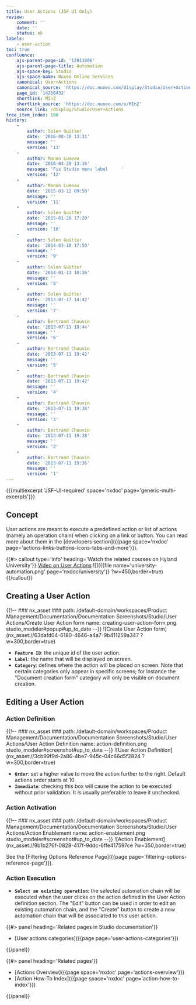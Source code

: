 ```yaml
---
title: User Actions (JSF UI Only)
review:
    comment: ''
    date: ''
    status: ok
labels:
    - user-action
toc: true
confluence:
    ajs-parent-page-id: '12911806'
    ajs-parent-page-title: Automation
    ajs-space-key: Studio
    ajs-space-name: Nuxeo Online Services
    canonical: User+Actions
    canonical_source: 'https://doc.nuxeo.com/display/Studio/User+Actions'
    page_id: '14256432'
    shortlink: MInZ
    shortlink_source: 'https://doc.nuxeo.com/x/MInZ'
    source_link: /display/Studio/User+Actions
tree_item_index: 100
history:
    -
        author: Solen Guitter
        date: '2016-08-30 13:31'
        message: ''
        version: '13'
    -
        author: Manon Lumeau
        date: '2016-04-28 13:16'
        message: 'Fix Studio menu label     '
        version: '12'
    -
        author: Manon Lumeau
        date: '2015-03-12 09:50'
        message: ''
        version: '11'
    -
        author: Solen Guitter
        date: '2015-01-26 17:20'
        message: ''
        version: '10'
    -
        author: Solen Guitter
        date: '2014-03-10 17:50'
        message: ''
        version: '9'
    -
        author: Solen Guitter
        date: '2014-01-13 10:36'
        message: ''
        version: '8'
    -
        author: Solen Guitter
        date: '2013-07-17 14:42'
        message: ''
        version: '7'
    -
        author: Bertrand Chauvin
        date: '2013-07-11 19:44'
        message: ''
        version: '6'
    -
        author: Bertrand Chauvin
        date: '2013-07-11 19:42'
        message: ''
        version: '5'
    -
        author: Bertrand Chauvin
        date: '2013-07-11 19:42'
        message: ''
        version: '4'
    -
        author: Bertrand Chauvin
        date: '2013-07-11 19:38'
        message: ''
        version: '3'
    -
        author: Bertrand Chauvin
        date: '2013-07-11 19:38'
        message: ''
        version: '2'
    -
        author: Bertrand Chauvin
        date: '2013-07-11 19:36'
        message: ''
        version: '1'
---
```


{{{multiexcerpt 'JSF-UI-required' space='nxdoc' page='generic-multi-excerpts'}}}

## Concept

User actions are meant to execute a predefined action or list of actions (namely an operation chain) when clicking on a link or button. You can read more about them in the [developers section]({{page space='nxdoc' page='actions-links-buttons-icons-tabs-and-more'}}).

{{#> callout type='info' heading='Watch the related courses on Hyland University'}}
[Video on User Actions](https://university.hyland.com/catalog)
![]({{file name='university-automation.png' page='nxdoc/university'}} ?w=450,border=true)
{{/callout}}

## Creating a User Action

{{!--     ### nx_asset ###
    path: /default-domain/workspaces/Product Management/Documentation/Documentation Screenshots/Studio/User Actions/Create User Action form
    name: creating-user-action-form.png
    studio_modeler#popup#up_to_date
--}}
![Create User Action form](nx_asset://63dafd04-6180-4646-a4a7-9b411259a347 ?w=300,border=true)

- **`Feature ID`**: the unique id of the user action.
- **`Label`**: the name that will be displayed on screen.
- **`Category`**: defines where the action will be placed on screen. Note that certain categories only appear in specific screens; for instance the "Document creation form" category will only be visible on document creation.

## Editing a User Action

### Action Definition

{{!--     ### nx_asset ###
    path: /default-domain/workspaces/Product Management/Documentation/Documentation Screenshots/Studio/User Actions/User Action Definition
    name: action-definition.png
    studio_modeler#screenshot#up_to_date
--}}
![User Action Definition](nx_asset://3cb99f9d-2a86-4be7-945c-04c66d5f2824 ?w=300,border=true)

*   **`Order`**: set a higher value to move the action further to the right. Default actions order starts at 10.
*   **`Immediate`**: checking this box will cause the action to be executed without prior validation. It is usually preferable to leave it unchecked.

### Action Activation

{{!--     ### nx_asset ###
    path: /default-domain/workspaces/Product Management/Documentation/Documentation Screenshots/Studio/User Actions/Action Enablement
    name: action-enablement.png
    studio_modeler#screenshot#up_to_date
--}}
![Action Enablement](nx_asset://9b1b276f-0828-417f-9ddc-6ffe417597ce ?w=350,border=true)

See the [Filtering Options Reference Page]({{page page='filtering-options-reference-page'}}).

### Action Execution

*   **`Select an existing operation`**: the selected automation chain will be executed when the user clicks on the action defined in the User Action definition section. The "Edit" button can be used in order to edit an existing automation chain, and the "Create" button to create a new automation chain that will be associated to this user action.

<div class="row" data-equalizer data-equalize-on="medium"><div class="column medium-6">{{#> panel heading='Related pages in Studio documentation'}}

- [User actions categories]({{page page='user-actions-categories'}})

{{/panel}}</div><div class="column medium-6">{{#> panel heading='Related pages'}}

- [Actions Overview]({{page space='nxdoc' page='actions-overview'}})
- [Action How-To Index]({{page space='nxdoc' page='action-how-to-index'}})

{{/panel}}</div></div>
